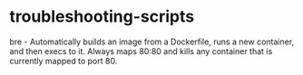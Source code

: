 # troubleshooting-scripts

bre - Automatically builds an image from a Dockerfile, runs a new container, and then execs to it. Always maps 80:80 and kills any container that is currently mapped to port 80.

